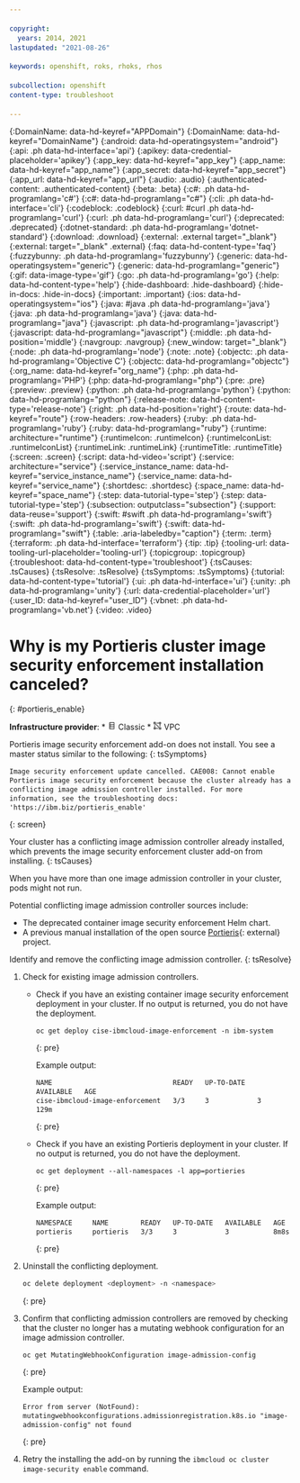 ```yaml
---

copyright:
  years: 2014, 2021
lastupdated: "2021-08-26"

keywords: openshift, roks, rhoks, rhos

subcollection: openshift
content-type: troubleshoot

---
```


{:DomainName: data-hd-keyref="APPDomain"}
{:DomainName: data-hd-keyref="DomainName"}
{:android: data-hd-operatingsystem="android"}
{:api: .ph data-hd-interface='api'}
{:apikey: data-credential-placeholder='apikey'}
{:app_key: data-hd-keyref="app_key"}
{:app_name: data-hd-keyref="app_name"}
{:app_secret: data-hd-keyref="app_secret"}
{:app_url: data-hd-keyref="app_url"}
{:audio: .audio}
{:authenticated-content: .authenticated-content}
{:beta: .beta}
{:c#: .ph data-hd-programlang='c#'}
{:c#: data-hd-programlang="c#"}
{:cli: .ph data-hd-interface='cli'}
{:codeblock: .codeblock}
{:curl: #curl .ph data-hd-programlang='curl'}
{:curl: .ph data-hd-programlang='curl'}
{:deprecated: .deprecated}
{:dotnet-standard: .ph data-hd-programlang='dotnet-standard'}
{:download: .download}
{:external: .external target="_blank"}
{:external: target="_blank" .external}
{:faq: data-hd-content-type='faq'}
{:fuzzybunny: .ph data-hd-programlang='fuzzybunny'}
{:generic: data-hd-operatingsystem="generic"}
{:generic: data-hd-programlang="generic"}
{:gif: data-image-type='gif'}
{:go: .ph data-hd-programlang='go'}
{:help: data-hd-content-type='help'}
{:hide-dashboard: .hide-dashboard}
{:hide-in-docs: .hide-in-docs}
{:important: .important}
{:ios: data-hd-operatingsystem="ios"}
{:java: #java .ph data-hd-programlang='java'}
{:java: .ph data-hd-programlang='java'}
{:java: data-hd-programlang="java"}
{:javascript: .ph data-hd-programlang='javascript'}
{:javascript: data-hd-programlang="javascript"}
{:middle: .ph data-hd-position='middle'}
{:navgroup: .navgroup}
{:new_window: target="_blank"}
{:node: .ph data-hd-programlang='node'}
{:note: .note}
{:objectc: .ph data-hd-programlang='Objective C'}
{:objectc: data-hd-programlang="objectc"}
{:org_name: data-hd-keyref="org_name"}
{:php: .ph data-hd-programlang='PHP'}
{:php: data-hd-programlang="php"}
{:pre: .pre}
{:preview: .preview}
{:python: .ph data-hd-programlang='python'}
{:python: data-hd-programlang="python"}
{:release-note: data-hd-content-type='release-note'}
{:right: .ph data-hd-position='right'}
{:route: data-hd-keyref="route"}
{:row-headers: .row-headers}
{:ruby: .ph data-hd-programlang='ruby'}
{:ruby: data-hd-programlang="ruby"}
{:runtime: architecture="runtime"}
{:runtimeIcon: .runtimeIcon}
{:runtimeIconList: .runtimeIconList}
{:runtimeLink: .runtimeLink}
{:runtimeTitle: .runtimeTitle}
{:screen: .screen}
{:script: data-hd-video='script'}
{:service: architecture="service"}
{:service_instance_name: data-hd-keyref="service_instance_name"}
{:service_name: data-hd-keyref="service_name"}
{:shortdesc: .shortdesc}
{:space_name: data-hd-keyref="space_name"}
{:step: data-tutorial-type='step'}
{:step: data-tutorial-type='step'} 
{:subsection: outputclass="subsection"}
{:support: data-reuse='support'}
{:swift: #swift .ph data-hd-programlang='swift'}
{:swift: .ph data-hd-programlang='swift'}
{:swift: data-hd-programlang="swift"}
{:table: .aria-labeledby="caption"}
{:term: .term}
{:terraform: .ph data-hd-interface='terraform'}
{:tip: .tip}
{:tooling-url: data-tooling-url-placeholder='tooling-url'}
{:topicgroup: .topicgroup}
{:troubleshoot: data-hd-content-type='troubleshoot'}
{:tsCauses: .tsCauses}
{:tsResolve: .tsResolve}
{:tsSymptoms: .tsSymptoms}
{:tutorial: data-hd-content-type='tutorial'}
{:ui: .ph data-hd-interface='ui'}
{:unity: .ph data-hd-programlang='unity'}
{:url: data-credential-placeholder='url'}
{:user_ID: data-hd-keyref="user_ID"}
{:vbnet: .ph data-hd-programlang='vb.net'}
{:video: .video}
  

# Why is my Portieris cluster image security enforcement installation canceled?
{: #portieris_enable}

**Infrastructure provider**:
    * <img src="../images/icon-classic.png" alt="Classic infrastructure provider icon" width="15" style="width:15px; border-style: none"/> Classic
    * <img src="../images/icon-vpc.png" alt="VPC infrastructure provider icon" width="15" style="width:15px; border-style: none"/> VPC


Portieris image security enforcement add-on does not install.  You see a master status similar to the following:
{: tsSymptoms}

```
Image security enforcement update cancelled. CAE008: Cannot enable Portieris image security enforcement because the cluster already has a conflicting image admission controller installed. For more information, see the troubleshooting docs: 'https://ibm.biz/portieris_enable'
```
{: screen}


Your cluster has a conflicting image admission controller already installed, which prevents the image security enforcement cluster add-on from installing.
{: tsCauses}

When you have more than one image admission controller in your cluster, pods might not run.

Potential conflicting image admission controller sources include:
*   The deprecated container image security enforcement Helm chart.
*   A previous manual installation of the open source [Portieris](https://github.com/IBM/portieris){: external} project.


Identify and remove the conflicting image admission controller.
{: tsResolve}

1. Check for existing image admission controllers.
    *   Check if you have an existing container image security enforcement deployment in your cluster. If no output is returned, you do not have the deployment.
        ```
        oc get deploy cise-ibmcloud-image-enforcement -n ibm-system
        ```
        {: pre}

        Example output:
        ```
        NAME                              READY   UP-TO-DATE   AVAILABLE   AGE
        cise-ibmcloud-image-enforcement   3/3     3            3           129m
        ```
        {: pre}

    *   Check if you have an existing Portieris deployment in your cluster. If no output is returned, you do not have the deployment.
        ```
        oc get deployment --all-namespaces -l app=portieries
        ```
        {: pre}

        Example output:
        ```
        NAMESPACE     NAME        READY   UP-TO-DATE   AVAILABLE   AGE
        portieris     portieris   3/3     3            3           8m8s
        ```
        {: pre}

2. Uninstall the conflicting deployment.
    ```sh
    oc delete deployment <deployment> -n <namespace>
    ```
    {: pre}
    
3. Confirm that conflicting admission controllers are removed by checking that the cluster no longer has a mutating webhook configuration for an image admission controller.
    ```
    oc get MutatingWebhookConfiguration image-admission-config
    ```
    {: pre}

    Example output:
    ```
    Error from server (NotFound): mutatingwebhookconfigurations.admissionregistration.k8s.io "image-admission-config" not found
    ```
    {: pre}

4. Retry the installing the add-on by running the `ibmcloud oc cluster image-security enable` command.


